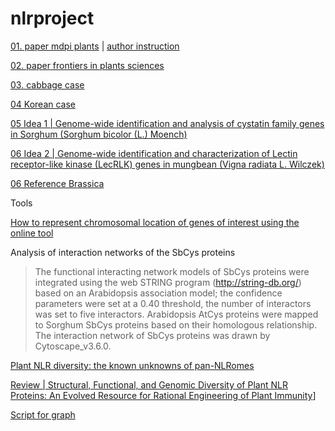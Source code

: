 # nlrproject

[01. paper mdpi plants](https://www.mdpi.com/2223-7747/9/10/1350/htm) | [author instruction](https://www.mdpi.com/journal/plants/instructions)

[02. paper frontiers in plants sciences](https://www.frontiersin.org/articles/10.3389/fgene.2020.00484/full)

[03. cabbage case](https://link.springer.com/article/10.1007/s13205-019-1714-8)

[04 Korean case](https://www.researchsquare.com/article/rs-46968/v1)

[05 Idea 1 | Genome-wide identification and analysis of cystatin family genes in Sorghum (Sorghum bicolor (L.) Moench)](https://peerj.com/articles/10617/)


[06 Idea 2 | Genome-wide identification and characterization of Lectin receptor-like kinase (LecRLK) genes in mungbean (Vigna radiata L. Wilczek)](https://link.springer.com/article/10.1007%2Fs13353-021-00613-8)

[06 Reference Brassica](https://link.springer.com/article/10.1007/s11032-020-01159-z#Sec2)


Tools

[How to represent chromosomal location of genes of interest using the online tool ](http://mg2c.iask.in/mg2c_v2.1/)



Analysis of interaction networks of the SbCys proteins
> The functional interacting network models of SbCys proteins were integrated using the web STRING program (http://string-db.org/) based on an Arabidopsis association model; the confidence parameters were set at a 0.40 threshold, the number of interactors was set to five interactors. Arabidopsis AtCys proteins were mapped to Sorghum SbCys proteins based on their homologous relationship. The interaction network of SbCys proteins was drawn by Cytoscape_v3.6.0.

[Plant NLR diversity: the known unknowns of pan-NLRomes](https://academic.oup.com/plcell/advance-article/doi/10.1093/plcell/koaa002/5985533)


[Review | Structural, Functional, and Genomic Diversity of Plant NLR Proteins: An Evolved Resource for Rational Engineering of Plant Immunity](https://www.annualreviews.org/doi/10.1146/annurev-phyto-080417-045817)]





[Script for graph]()
